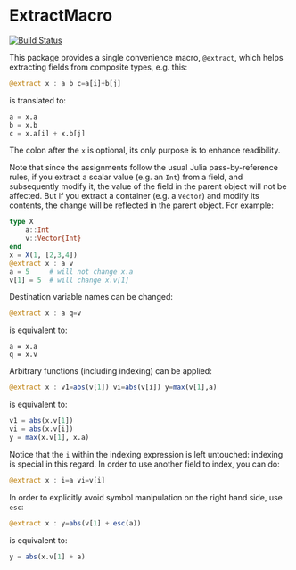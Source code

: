# ExtractMacro

[![Build Status](https://travis-ci.org/carlobaldassi/ExtractMacro.jl.svg?branch=master)](https://travis-ci.org/carlobaldassi/ExtractMacro.jl)

This package provides a single convenience macro, `@extract`, which helps extracting fields from composite types, e.g. this:

```julia
@extract x : a b c=a[i]+b[j]
```

is translated to:

```julia
a = x.a
b = x.b
c = x.a[i] + x.b[j]
```

The colon after the `x` is optional, its only purpose is to enhance readibility.

Note that since the assignments follow the usual Julia pass-by-reference rules, if you extract a scalar value (e.g. an `Int`) from a field,
and subsequently modify it, the value of the field in the parent object will not be affected. But if you extract a container (e.g. a `Vector`) and
modify its contents, the change will be reflected in the parent object. For example:

```julia
type X
    a::Int
    v::Vector{Int}
end
x = X(1, [2,3,4])
@extract x : a v
a = 5     # will not change x.a
v[1] = 5  # will change x.v[1]
```

Destination variable names can be changed:

``` julia
@extract x : a q=v
```

is equivalent to:

```
a = x.a
q = x.v
```

Arbitrary functions (including indexing) can be applied:

```julia
@extract x : v1=abs(v[1]) vi=abs(v[i]) y=max(v[1],a)
```

is equivalent to:

```julia
v1 = abs(x.v[1])
vi = abs(x.v[i])
y = max(x.v[1], x.a)
```

Notice that the `i` within the indexing expression is left untouched: indexing is special in this regard.
In order to use another field to index, you can do:

```julia
@extract x : i=a vi=v[i]
```

In order to explicitly avoid symbol manipulation on the right hand side, use `esc`:

```julia
@extract x : y=abs(v[1] + esc(a))
```

is equivalent to:

```julia
y = abs(x.v[1] + a)
```
